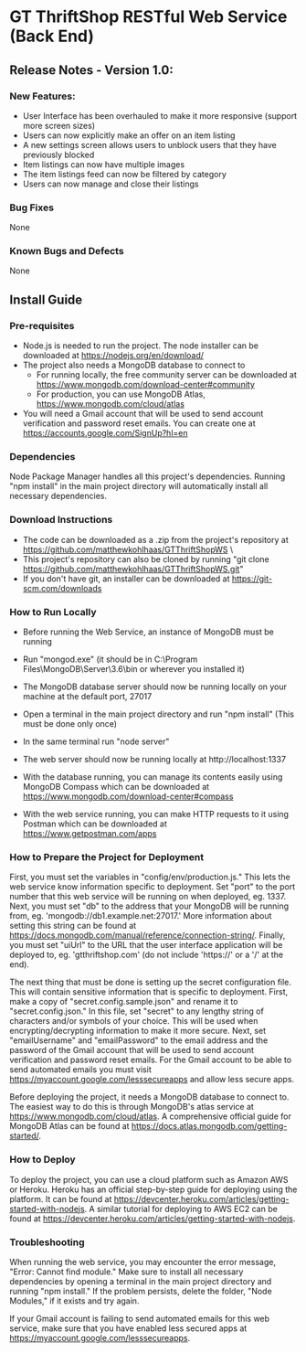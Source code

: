 # GT ThriftShop RESTful Web Service (Back End)

## Release Notes - Version 1.0:

### New Features:

* User Interface has been overhauled to make it more responsive (support more screen sizes)
* Users can now explicitly make an offer on an item listing
* A new settings screen allows users to unblock users that they have previously blocked
* Item listings can now have multiple images
* The item listings feed can now be filtered by category
* Users can now manage and close their listings

### Bug Fixes

None

### Known Bugs and Defects

None

## Install Guide

### Pre-requisites

* Node.js is needed to run the project. The node installer can be downloaded at https://nodejs.org/en/download/
* The project also needs a MongoDB database to connect to
  * For running locally, the free community server can be downloaded at https://www.mongodb.com/download-center#community
  * For production, you can use MongoDB Atlas, https://www.mongodb.com/cloud/atlas
* You will need a Gmail account that will be used to send account verification and password reset emails. You can create one at https://accounts.google.com/SignUp?hl=en

### Dependencies

Node Package Manager handles all this project's dependencies. Running "npm install" in the main project directory will automatically install all necessary dependencies.

### Download Instructions

* The code can be downloaded as a .zip from the project's repository at https://github.com/matthewkohlhaas/GTThriftShopWS
\
* This project's repository can also be cloned by running "git clone https://github.com/matthewkohlhaas/GTThriftShopWS.git"
* If you don't have git, an installer can be downloaded at https://git-scm.com/downloads

### How to Run Locally

* Before running the Web Service, an instance of MongoDB must be running
* Run "mongod.exe" (it should be in C:\Program Files\MongoDB\Server\3.6\bin or wherever you installed it)
* The MongoDB database server should now be running locally on your machine at the default port, 27017
* Open a terminal in the main project directory and run "npm install" (This must be done only once)
* In the same terminal run "node server"
* The web server should now be running locally at http://localhost:1337

* With the database running, you can manage its contents easily using MongoDB Compass which can be downloaded at https://www.mongodb.com/download-center#compass
* With the web service running, you can make HTTP requests to it using Postman which can be downloaded at https://www.getpostman.com/apps

### How to Prepare the Project for Deployment

First, you must set the variables in "config/env/production.js." This lets the web service know information specific to deployment. Set "port" to the port number that this web service will be running on when deployed, eg. 1337. Next, you must set "db" to the address that your MongoDB will be running from, eg. 'mongodb://db1.example.net:27017.' More information about setting this string can be found at https://docs.mongodb.com/manual/reference/connection-string/. Finally, you must set "uiUrl" to the URL that the user interface application will be deployed to, eg. 'gtthriftshop.com' (do not include 'https://' or a '/' at the end).

The next thing that must be done is setting up the secret configuration file. This will contain sensitive information that is specific to deployment. First, make a copy of "secret.config.sample.json" and rename it to "secret.config.json." In this file, set "secret" to any lengthy string of characters and/or symbols of your choice. This will be used when encrypting/decrypting information to make it more secure. Next, set "emailUsername" and "emailPassword" to the email address and the password of the Gmail account that will be used to send account verification and password reset emails. For the Gmail account to be able to send automated emails you must visit https://myaccount.google.com/lesssecureapps and allow less secure apps.

Before deploying the project, it needs a MongoDB database to connect to. The easiest way to do this is through MongoDB's atlas service at https://www.mongodb.com/cloud/atlas. A comprehensive official guide for MongoDB Atlas can be found at https://docs.atlas.mongodb.com/getting-started/.

### How to Deploy

To deploy the project, you can use a cloud platform such as Amazon AWS or Heroku. Heroku has an official step-by-step guide for deploying using the platform. It can be found at https://devcenter.heroku.com/articles/getting-started-with-nodejs. A similar tutorial for deploying to AWS EC2 can be found at https://devcenter.heroku.com/articles/getting-started-with-nodejs.

### Troubleshooting

When running the web service, you may encounter the error message, "Error: Cannot find module." Make sure to install all necessary dependencies by opening a terminal in the main project directory and running "npm install." If the problem persists, delete the folder, "Node Modules," if it exists and try again.

If your Gmail account is failing to send automated emails for this web service, make sure that you have enabled less secured apps at https://myaccount.google.com/lesssecureapps.
